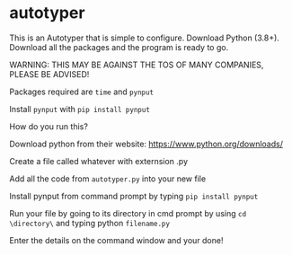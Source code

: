 # autotyper
This is an Autotyper that is simple to configure. Download Python (3.8+). Download all the packages and the program is ready to go.

WARNING: THIS MAY BE AGAINST THE TOS OF MANY COMPANIES, PLEASE BE ADVISED!

Packages required are `time` and  `pynput`

Install `pynput` with `pip install pynput`


How do you run this?

Download python from their website: https://www.python.org/downloads/

Create a file called whatever with externsion .py

Add all the code from  `autotyper.py` into your new file

Install pynput from command prompt by typing `pip install pynput`

Run your file by going to its directory in cmd prompt by using `cd \directory\` and typing python `filename.py`

Enter the details on the command window and your done!
